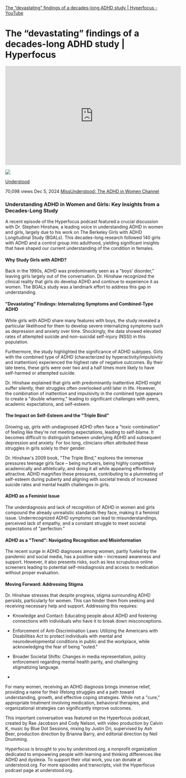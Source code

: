 
[The “devastating” findings of a decades-long ADHD study | Hyperfocus - YouTube](https://www.youtube.com/watch?v=K5JEoz_JvP0)
# The “devastating” findings of a decades-long ADHD study | Hyperfocus

<iframe width="560" height="315" src="https://www.youtube.com/embed/K5JEoz_JvP0?si=4rDBP2px8yr6O_7e" title="YouTube video player" frameborder="0" allow="accelerometer; autoplay; clipboard-write; encrypted-media; gyroscope; picture-in-picture; web-share" referrerpolicy="strict-origin-when-cross-origin" allowfullscreen></iframe>


[![](https://yt3.ggpht.com/ytc/AIdro_lACEPedfhWixgQboXOH6VcedB6gSEQUbS2jz0uO3Vn0Mc=s48-c-k-c0x00ffffff-no-rj)](https://www.youtube.com/@UnderstoodOrg)


[Understood](https://www.youtube.com/@UnderstoodOrg)

70,098 views Dec 5, 2024 [MissUnderstood: The ADHD in Women Channel](https://www.youtube.com/playlist?list=PL0Kjy0JtEbaRMZAEw6FcmzRucO3FWdRTq)

### Understanding ADHD in Women and Girls: Key Insights from a Decades-Long Study

A recent episode of the Hyperfocus podcast featured a crucial discussion with Dr. Stephen Hinshaw, a leading voice in understanding ADHD in women and girls, largely due to his work on The Berkeley Girls with ADHD Longitudinal Study (BGALs). This decades-long research followed 140 girls with ADHD and a control group into adulthood, yielding significant insights that have shaped our current understanding of the condition in females.

#### Why Study Girls with ADHD?

Back in the 1990s, ADHD was predominantly seen as a "boys' disorder," leaving girls largely out of the conversation. Dr. Hinshaw recognized the clinical reality that girls do develop ADHD and continue to experience it as women. The BGALs study was a landmark effort to address this gap in understanding.

#### "Devastating" Findings: Internalizing Symptoms and Combined-Type ADHD

While girls with ADHD share many features with boys, the study revealed a particular likelihood for them to develop severe internalizing symptoms such as depression and anxiety over time. Shockingly, the data showed elevated rates of attempted suicide and non-suicidal self-injury (NSSI) in this population.

Furthermore, the study highlighted the significance of ADHD subtypes. Girls with the combined type of ADHD (characterized by hyperactivity/impulsivity and inattention) experienced the highest rate of negative outcomes. By their late teens, these girls were over two and a half times more likely to have self-harmed or attempted suicide.

Dr. Hinshaw explained that girls with predominantly inattentive ADHD might suffer silently, their struggles often overlooked until later in life. However, the combination of inattention and impulsivity in the combined type appears to create a "double whammy," leading to significant challenges with peers, academic expectations, and self-esteem.

#### The Impact on Self-Esteem and the "Triple Bind"

Growing up, girls with undiagnosed ADHD often face a "toxic combination" of feeling like they're not meeting expectations, leading to self-blame. It becomes difficult to distinguish between underlying ADHD and subsequent depression and anxiety. For too long, clinicians often attributed these struggles in girls solely to their gender.

Dr. Hinshaw's 2009 book, "The Triple Bind," explores the immense pressures teenage girls face – being nurturers, being highly competitive academically and athletically, and doing it all while appearing effortlessly attractive. ADHD magnifies these pressures, contributing to a plummeting of self-esteem during puberty and aligning with societal trends of increased suicide rates and mental health challenges in girls.

#### ADHD as a Feminist Issue

The underdiagnosis and lack of recognition of ADHD in women and girls compound the already unrealistic standards they face, making it a feminist issue. Underrecognized ADHD symptoms can lead to misunderstandings, perceived lack of empathy, and a constant struggle to meet societal expectations of "perfection."

#### ADHD as a "Trend": Navigating Recognition and Misinformation

The recent surge in ADHD diagnoses among women, partly fueled by the pandemic and social media, has a positive side – increased awareness and support. However, it also presents risks, such as less scrupulous online screeners leading to potential self-misdiagnosis and access to medication without proper evaluation.

#### Moving Forward: Addressing Stigma

Dr. Hinshaw stresses that despite progress, stigma surrounding ADHD persists, particularly for women. This can hinder them from seeking and receiving necessary help and support. Addressing this requires:

- Knowledge and Contact: Educating people about ADHD and fostering connections with individuals who have it to break down misconceptions.
    
- Enforcement of Anti-Discrimination Laws: Utilizing the Americans with Disabilities Act to protect individuals with mental and neurodevelopmental conditions in public and the workplace, while acknowledging the fear of being "outed."
    
- Broader Societal Shifts: Changes in media representation, policy enforcement regarding mental health parity, and challenging stigmatizing language.
- 
For many women, receiving an ADHD diagnosis brings immense relief, providing a name for their lifelong struggles and a path toward understanding, growth, and effective coping strategies. While not a "cure," appropriate treatment involving medication, behavioral therapies, and organizational strategies can significantly improve outcomes.

This important conversation was featured on the Hyperfocus podcast, created by Rae Jacobson and Cody Nelson, with video production by Calvin K, music by Blue Dot Sessions, mixing by Justin Dri, supervised by Ash Beer, production direction by Brianna Barry, and editorial direction by Neil Drumming.

Hyperfocus is brought to you by understood.org, a nonprofit organization dedicated to empowering people with learning and thinking differences like ADHD and dyslexia. To support their vital work, you can donate at understood.org. For more episodes and transcripts, visit the Hyperfocus podcast page at understood.org.

